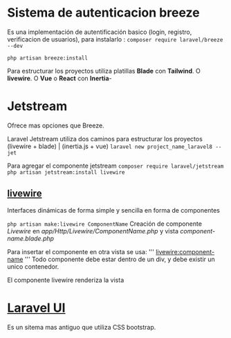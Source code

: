 # Sistema de autenticacion breeze

Es una implementación de autentificación basico (login, registro, verificacion de usuarios), para instalarlo :
```composer require laravel/breeze --dev```

``` php artisan breeze:install ```

Para estructurar los proyectos utiliza platillas __Blade__ con __Tailwind__. O __livewire__. O __Vue__ o __React__ con __Inertia__- 




# Jetstream
Ofrece mas opciones que Breeze.

Laravel Jetstream utiliza dos caminos para estructurar los proyectos (livewire + blade) | (inertia.js + vue)
``` laravel new project_name_laravel8 --jet ```

Para agregar el componente jetstream
``` composer require laravel/jetstream ```
``` php artisan jetstream:install livewire ```



## [livewire](https://laravel-livewire.com/screencasts/installation)

Interfaces dinámicas de forma simple y sencilla en forma de componentes

``` php artisan make:livewire ComponentName ```     Creación de componente _Livewire_ en _app/Http/Livewire/ComponentName.php_ y vista _component-name.blade.php_

Para insertar el componente en otra vista se usa:
'''
<livewire:component-name>
'''
Todo componente debe estar dentro de un div, y debe existir un unico contenedor.

El componente livewire renderiza la vista

# [Laravel UI](https://github.com/laravel/ui)
Es un sitema mas antiguo que utiliza CSS bootstrap.